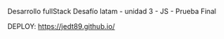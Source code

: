 Desarrollo fullStack Desafío latam - unidad 3 - JS - Prueba Final


DEPLOY: https://jedt89.github.io/
